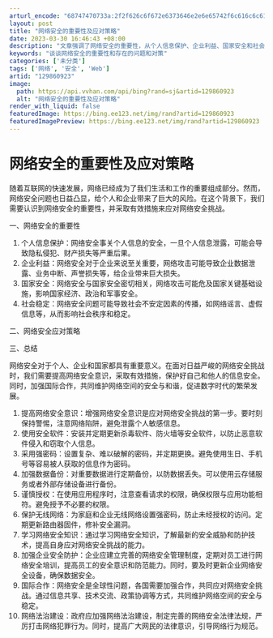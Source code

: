 ```yaml
---
arturl_encode: "68747470733a:2f2f626c6f672e6373646e2e6e65742f6c616c6c616c616c2f:61727469636c652f64657461696c732f313239383630393233"
layout: post
title: "网络安全的重要性及应对策略"
date: 2023-03-30 16:46:43 +08:00
description: "文章强调了网络安全的重要性，从个人信息保护、企业利益、国家安全和社会稳定四个方面阐述了网络安全的必要"
keywords: "谈谈网络安全的重要性和存在的问题和对策"
categories: ['未分类']
tags: ['网络', '安全', 'Web']
artid: "129860923"
image:
  path: https://api.vvhan.com/api/bing?rand=sj&artid=129860923
  alt: "网络安全的重要性及应对策略"
render_with_liquid: false
featuredImage: https://bing.ee123.net/img/rand?artid=129860923
featuredImagePreview: https://bing.ee123.net/img/rand?artid=129860923
---
```


# 网络安全的重要性及应对策略

随着互联网的快速发展，网络已经成为了我们生活和工作的重要组成部分。然而，网络安全问题也日益凸显，给个人和企业带来了巨大的风险。在这个背景下，我们需要认识到网络安全的重要性，并采取有效措施来应对网络安全挑战。

一、网络安全的重要性

1. 个人信息保护：网络安全事关个人信息的安全，一旦个人信息泄露，可能会导致隐私侵犯、财产损失等严重后果。
2. 企业利益：网络安全对于企业来说至关重要，网络攻击可能导致企业数据泄露、业务中断、声誉损失等，给企业带来巨大损失。
3. 国家安全：网络安全与国家安全密切相关，网络攻击可能危及国家关键基础设施，影响国家经济、政治和军事安全。
4. 社会稳定：网络安全问题可能导致社会不安定因素的传播，如网络谣言、虚假信息等，从而影响社会秩序和稳定。

二、网络安全应对策略

三、总结

网络安全对于个人、企业和国家都具有重要意义。在面对日益严峻的网络安全挑战时，我们需要提高网络安全意识，采取有效措施，保护好自己和他人的信息安全。同时，加强国际合作，共同维护网络空间的安全与和谐，促进数字时代的繁荣发展。

1. 提高网络安全意识：增强网络安全意识是应对网络安全挑战的第一步。要时刻保持警惕，注意网络陷阱，避免泄露个人敏感信息。
2. 使用安全软件：安装并定期更新杀毒软件、防火墙等安全软件，以防止恶意软件侵入和窃取个人信息。
3. 采用强密码：设置复杂、难以破解的密码，并定期更换。避免使用生日、手机号等容易被人获取的信息作为密码。
4. 加强数据备份：对重要数据进行定期备份，以防数据丢失。可以使用云存储服务或者外部存储设备进行备份。
5. 谨慎授权：在使用应用程序时，注意查看请求的权限，确保权限与应用功能相符。避免授予不必要的权限。
6. 保护无线网络：为家庭和企业无线网络设置强密码，防止未经授权的访问。定期更新路由器固件，修补安全漏洞。
7. 学习网络安全知识：通过学习网络安全知识，了解最新的安全威胁和防护技术，提高自身应对网络安全挑战的能力。
8. 加强企业安全防护：企业应建立完善的网络安全管理制度，定期对员工进行网络安全培训，提高员工的安全意识和防范能力。同时，要及时更新企业网络安全设备，确保数据安全。
9. 国际合作：网络安全是全球性问题，各国需要加强合作，共同应对网络安全挑战。通过信息共享、技术交流、政策协调等方式，共同维护网络空间的安全与稳定。
10. 网络法治建设：政府应加强网络法治建设，制定完善的网络安全法律法规，严厉打击网络犯罪行为。同时，提高广大网民的法律意识，引导网络行为规范。